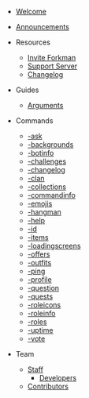 - [Welcome](README.md)
- [Announcements](ANNOUNCEMENTS.md)

- Resources

  - [Invite Forkman](https://discord.com/oauth2/authorize?client\_id=1037396167123816499\&scope=bot%20applications.commands\&permissions=388161)
  - [Support Server](https://discord.gg/DEEZY5cwpy)
  - [Changelog](CHANGELOG.md)

- Guides

  - [Arguments](guides/arguments.md)

- Commands

  - [-ask](commands/ask.md)
  - [-backgrounds](commands/backgrounds.md)
  - [-botinfo](commands/botinfo.md)
  - [-challenges](commands/challenges.md)
  - [-changelog](commands/changelog.md)
  - [-clan](commands/clan.md)
  - [-collections](commands/collections.md)
  - [-commandinfo](commands/commandinfo.md)
  - [-emojis](commands/emojis.md)
  - [-hangman](commands/hangman.md)
  - [-help](commands/help.md)
  - [-id](commands/id.md)
  - [-items](commands/items.md)
  - [-loadingscreens](commands/loadingscreens.md)
  - [-offers](commands/offers.md)
  - [-outfits](commands/outfits.md)
  - [-ping](commands/ping.md)
  - [-profile](commands/profile.md)
  - [-question](commands/question.md)
  - [-quests](commands/quests.md)
  - [-roleicons](commands/roleicons.md)
  - [-roleinfo](commands/roleinfo.md)
  - [-roles](commands/roles.md)
  - [-uptime](commands/uptime.md)
  - [-vote](commands/vote.md)

- Team

  - [Staff](team/staff/README.md)
    - [Developers](team/staff/developers.md)
  - [Contributors](team/contributors.md)
